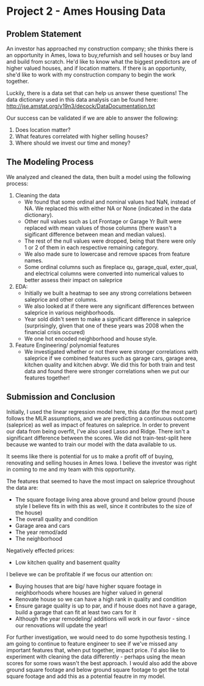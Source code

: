 # Project 2 - Ames Housing Data 



## Problem Statement

An investor has approached my construction company; she thinks there is an opportunity in Ames, Iowa to buy,refurnish and sell houses or buy land and build from scratch. He'd like to know what the biggest predictors are of higher valued houses, and if location matters. If there is an opportunity, she'd like to work with my construction company to begin the work together. 

Luckily, there is a data set that can help us answer these questions! The data dictionary used in this data analysis can be found here: http://jse.amstat.org/v19n3/decock/DataDocumentation.txt 

Our success can be validated if we are able to answer the following: 
1. Does location matter? 
2. What features correlated with higher selling houses? 
3. Where should we invest our time and money? 

## The Modeling Process

We analyzed and cleaned the data, then built a model using the following process: 

1. Cleaning the data
    - We found that some ordinal and nominal values had NaN, instead of NA. We replaced this with either NA or None (indicated in the data dictionary). 
    - Other null values such as Lot Frontage or Garage Yr Built were replaced with mean values of those columns (there wasn't a sigificant difference between mean and median values). 
    - The rest of the null values were dropped, being that there were only 1 or 2 of them in each respective remaining category. 
    - We also made sure to lowercase and remove spaces from feature names. 
    - Some ordinal columns such as fireplace qu, garage_qual, exter_qual, and electrical columns were converted into numerical values to better assess their impact on saleprice 
2. EDA:
    - Initially we built a heatmap to see any strong correlations between saleprice and other columns. 
    - We also looked at if there were any significant differences between saleprice in various neighborhoods. 
    - Year sold didn't seem to make a significant difference in saleprice (surprisingly, given that one of these years was 2008 when the financial crisis occured)
    - We one hot encoded neighborhood and house style. 
3. Feature Engineering/ polynomial features 
    - We investigated whether or not there were stronger correlations with saleprice if we combined features such as garage cars, garage area, kitchen quality and kitchen abvgr. We did this for both train and test data and found there were stronger correlations when we put our features together! 

## Submission and Conclusion

Initially, I used the linear regression model here, this data (for the most part) follows the MLR assumptions, and we are predicting a continuous outcome (saleprice) as well as impact of features on saleprice. In order to prevent our data from being overfit, I've also used Lasso and Ridge. There isn't a significant difference between the scores. We did not train-test-split here because we wanted to train our model with the data available to us. 

It seems like there is potential for us to make a profit off of buying, renovating and selling houses in Ames Iowa. I believe the investor was right in coming to me and my team with this opportunity. 

The features that seemed to have the most impact on saleprice throughout the data are: 

- The square footage living area above ground and below ground (house style I believe fits in with this as well, since it contributes to the size of the house)
- The overall quality and condition 
- Garage area and cars 
- The year remod/add 
- The neighborhood

Negatively effected prices: 
- Low kitchen quality and basement quality

I believe we can be profitable if we focus our attention on: 

- Buying houses that are big/ have higher square footage in neighborhoods where houses are higher valued in general
- Renovate house so we can have a high rank in quality and condition 
- Ensure garage quality is up to par, and if house does not have a garage, build a garage that can fit at least two cars for it 
- Although the year remodeling/ additions will work in our favor - since our renovations will update the year! 

For further investigation, we would need to do some hypothesis testing. I am going to continue to feature engineer to see if we've missed any important features that, when put together, impact price. I'd also like to experiment with cleaning the data differently - perhaps using the mean scores for some rows wasn't the best approach. I would also add the above ground square footage and below ground square footage to get the total square footage and add this as a potential feautre in my model. 



